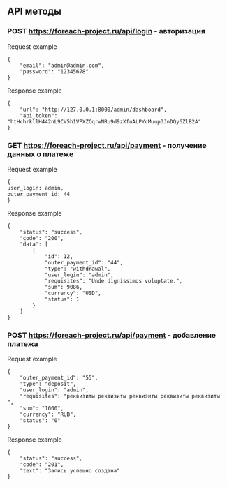 ## API методы

### POST https://foreach-project.ru/api/login - авторизация

Request example
```
{
    "email": "admin@admin.com",
    "password": "12345678"
}
```

Response example
```
{
    "url": "http://127.0.0.1:8000/admin/dashboard",
    "api_token": "htHchrkllH442nL9CV5h1VPXZCqrwNRu9d9zXfuALPYcMuup3JnDQy6ZlB2A"
}
```

### GET https://foreach-project.ru/api/payment - получение данных о платеже

Request example
```
{
user_login: admin,
outer_payment_id: 44
}
```


Response example
```
{
    "status": "success",
    "code": "200",
    "data": [
        {
            "id": 12,
            "outer_payment_id": "44",
            "type": "withdrawal",
            "user_login": "admin",
            "requisites": "Unde dignissimos voluptate.",
            "sum": 9086,
            "currency": "USD",
            "status": 1
        }
    ]
}
```


### POST https://foreach-project.ru/api/payment - добавление платежа

Request example
```
{
	"outer_payment_id": "55",
	"type": "deposit",
    "user_login": "admin",
	"requisites": "реквизиты реквизиты реквизиты реквизиты реквизиты ",
    "sum": "1000",
	"currency": "RUB",
    "status": "0"
}
```


Response example
```
{
    "status": "success",
    "code": "201",
    "text": "Запись успешно создана"
}
```
